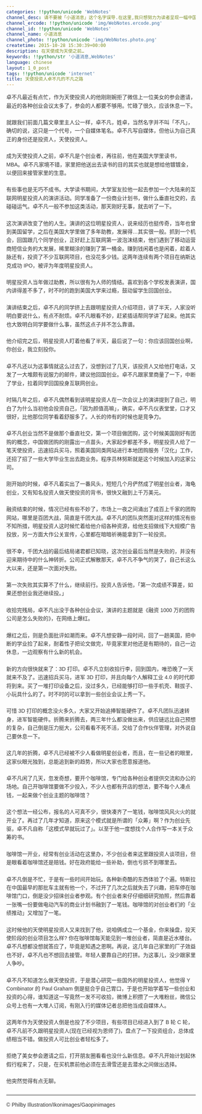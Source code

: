 ```yaml
---
categories: !!python/unicode 'WebNotes'
channel_desc: 请不要被「小道消息」这个名字误导.在这里,我只想努力为读者呈现一幅中国互联网的清明上河图.
channel_ercode: !!python/unicode 'img/WebNotes.ercode.png'
channel_id: !!python/unicode 'WebNotes'
channel_name: 小道消息
channel_photo: !!python/unicode 'img/WebNotes.photo.png'
createtime: 2015-10-28 15:30:39+00:00
description: 在天使成为天使之前…
keywords: !!python/str '小道消息,WebNotes'
language: chinese
layout: 1_0_post
tags: !!python/unicode 'internet'
title: 天使投资人卓不凡的不凡之路
---
```

<div class="rich_media_content" id="js_content">
<p style="font-family: Avenir, sans-serif; line-height: 1.6em; border: 0px; margin-top: 2px; margin-bottom: 22px; padding: 0px; outline: 0px; color: rgb(51, 51, 51); white-space: normal;">
         卓不凡最近有点忙，作为天使投资人的他刚刚婉拒了微信上一位美女的参会邀请，最近的各种创业会议太多了，参会的人都要不够用。忙碌了很久，应该休息一下。
        </p>
<p style="font-family: Avenir, sans-serif; line-height: 1.6em; border: 0px; margin-top: 2px; margin-bottom: 22px; padding: 0px; outline: 0px; color: rgb(51, 51, 51); white-space: normal;">
         就跟我们前面几篇文章里主人公一样，卓不凡，姓卓，当然名字并不叫「不凡」，确切的说，这只是一个代号，一个自媒体笔名。卓不凡写自媒体，但他认为自己真正的身份还是投资人，天使投资人。
        </p>
<p style="font-family: Avenir, sans-serif; line-height: 1.6em; border: 0px; margin-top: 2px; margin-bottom: 22px; padding: 0px; outline: 0px; color: rgb(51, 51, 51); white-space: normal;">
         成为天使投资人之前，卓不凡是个创业者，再往前，他在美国大学里读书，MBA。卓不凡家境不错，家里把他送出去读书的目的其实也就是想给他镀镀金，以便回来接管家里的生意。
        </p>
<p style="font-family: Avenir, sans-serif; line-height: 1.6em; border: 0px; margin-top: 2px; margin-bottom: 22px; padding: 0px; outline: 0px; color: rgb(51, 51, 51); white-space: normal;">
         有些事也是无巧不成书。大学读书期间，大学室友拉他一起去参加一个大陆来的互联网明星投资人的演讲活动。同学准备了一份商业计划书，做什么垂直社交的，去碰碰运气。卓不凡一般不参加这类活动，那天刚好无事，就去听了一下。
        </p>
<p style="font-family: Avenir, sans-serif; line-height: 1.6em; border: 0px; margin-top: 2px; margin-bottom: 22px; padding: 0px; outline: 0px; color: rgb(51, 51, 51); white-space: normal;">
         这次演讲改变了他的人生。演讲的这位明星投资人，说来经历也挺传奇，当年也曾到美国留学，之后在美国大学里做了多年助教，发展得…其实很一般。抓到一个机会，回国跟几个同学创业，正好赶上互联网第一波泡沫结束，他们遇到了移动运营商短信业务的大发展，稀里糊涂的赚到了第一桶金。赚到钱闲着也是闲着，趁着人脉还有，投资了不少互联网项目，也没花多少钱。这两年连续有两个项目在纳斯达克成功 IPO，被评为年度明星投资人。
        </p>
<p style="font-family: Avenir, sans-serif; line-height: 1.6em; border: 0px; margin-top: 2px; margin-bottom: 22px; padding: 0px; outline: 0px; color: rgb(51, 51, 51); white-space: normal;">
         明星投资人当年做过助教，所以很有为人师的情结。喜欢到各个学校发表演讲，国内讲得差不多了，时不时的跑到美国大学来过瘾，鼓动留学生回国创业。
        </p>
<p style="font-family: Avenir, sans-serif; line-height: 1.6em; border: 0px; margin-top: 2px; margin-bottom: 22px; padding: 0px; outline: 0px; color: rgb(51, 51, 51); white-space: normal;">
         演讲结束之后，卓不凡的同学挤上去跟明星投资人介绍项目，讲了半天，人家没听明白要说什么，有点不耐烦。卓不凡眼看不妙，赶紧插话帮同学讲了起来。他其实也大致明白同学要做什么事，虽然这点子并不怎么靠谱。
        </p>
<p style="font-family: Avenir, sans-serif; line-height: 1.6em; border: 0px; margin-top: 2px; margin-bottom: 22px; padding: 0px; outline: 0px; color: rgb(51, 51, 51); white-space: normal;">
         他介绍完之后，明星投资人盯着他看了半天，最后说了一句：你应该回国创业啊，你创业，我立刻投你。
        </p>
<p style="font-family: Avenir, sans-serif; line-height: 1.6em; border: 0px; margin-top: 2px; margin-bottom: 22px; padding: 0px; outline: 0px; color: rgb(51, 51, 51); white-space: normal;">
         卓不凡还以为这事情就这么过去了，没想到过了几天，该投资人又给他打电话，又发了一大堆颇有说服力的邮件，建议他回国创业。卓不凡跟家里商量了一下，中断了学业，拉着同学回国投身互联网创业。
        </p>
<p style="font-family: Avenir, sans-serif; line-height: 1.6em; border: 0px; margin-top: 2px; margin-bottom: 22px; padding: 0px; outline: 0px; color: rgb(51, 51, 51); white-space: normal;">
         时隔几年之后，卓不凡偶然看到该明星投资人在一次会议上的演讲提到了自己，明白了为什么当初他会投资自己，「因为颜值高嘛」，确实，卓不凡仪表堂堂，口才又很好，比他那位同学看着舒服多了。人长的帅有的时候也是竞争力。
        </p>
<p style="font-family: Avenir, sans-serif; line-height: 1.6em; border: 0px; margin-top: 2px; margin-bottom: 22px; padding: 0px; outline: 0px; color: rgb(51, 51, 51); white-space: normal;">
         卓不凡创业当然不是做那个垂直社交，第一个项目做团购，这个时候美国刚好有团购的概念，中国做团购的刚露出一点苗头，大家起步都差不多，明星投资人给了一笔天使投资，迅速招兵买马，照着美国同类网站进行本地团购服务「汉化」工作，还招了招了一些大学毕业生出去跑业务。程序员林努斯就是这个时候加入的这家公司。
        </p>
<p style="font-family: Avenir, sans-serif; line-height: 1.6em; border: 0px; margin-top: 2px; margin-bottom: 22px; padding: 0px; outline: 0px; color: rgb(51, 51, 51); white-space: normal;">
         刚开始的时候，卓不凡着实出了一番风头，短短几个月俨然成了明星创业者，海龟创业，又有知名投资人做天使投资的背书，很快又融到上千万美元。
        </p>
<p style="font-family: Avenir, sans-serif; line-height: 1.6em; border: 0px; margin-top: 2px; margin-bottom: 22px; padding: 0px; outline: 0px; color: rgb(51, 51, 51); white-space: normal;">
         融资结束的时候，情况已经有些不妙了，市场上一夜之间涌出了成百上千家的团购网站，哪里是百团大战，简直是千团大战。卓不凡的团队突然面对这样的情况有些不知所措，明星投资人这时候忙着给他介绍各种资源，给他支招做线下大规模广告投放，另一方面大作公关宣传，心里都在暗暗祈祷能拿到下一轮投资。
        </p>
<p style="font-family: Avenir, sans-serif; line-height: 1.6em; border: 0px; margin-top: 2px; margin-bottom: 22px; padding: 0px; outline: 0px; color: rgb(51, 51, 51); white-space: normal;">
         很不幸，千团大战的最后结局诸君都已知晓，这次创业最后当然是失败的，并没有迎来期待中的什么神转折。公司正式解散那天，卓不凡不争气的哭了，自己长这么大以来，还是第一次面对失败。
        </p>
<p style="font-family: Avenir, sans-serif; line-height: 1.6em; border: 0px; margin-top: 2px; margin-bottom: 22px; padding: 0px; outline: 0px; color: rgb(51, 51, 51); white-space: normal;">
         第一次失败其实算不了什么，继续前行。投资人告诉他，「第一次成绩不算差，如果还想创业我还继续投。」
        </p>
<p style="font-family: Avenir, sans-serif; line-height: 1.6em; border: 0px; margin-top: 2px; margin-bottom: 22px; padding: 0px; outline: 0px; color: rgb(51, 51, 51); white-space: normal;">
         收拾完残局，卓不凡出没于各种创业会议，演讲的主题就是《融资 1000 万的团购公司是怎么失败的》，在网络上爆红。
        </p>
<p style="font-family: Avenir, sans-serif; line-height: 1.6em; border: 0px; margin-top: 2px; margin-bottom: 22px; padding: 0px; outline: 0px; color: rgb(51, 51, 51); white-space: normal;">
         爆红之后，则是负面批评如潮而来。卓不凡想安静一段时间，回了一趟美国，把中断的学业捡了起来，耐着性子把论文做完，毕竟家里对他还是有期待的，自己一边休息，一边观察有什么新的机会。
        </p>
<p style="font-family: Avenir, sans-serif; line-height: 1.6em; border: 0px; margin-top: 2px; margin-bottom: 22px; padding: 0px; outline: 0px; color: rgb(51, 51, 51); white-space: normal;">
         新的方向很快就来了：3D 打印。卓不凡立刻收拾行李，回到国内，唯恐晚了一天就来不及了。迅速招兵买马，进军 3D 打印，并且向每个人解释工业 4.0 的时代即将到来。买了一堆打印设备之后，没过多久，已经能够打印一些手机壳、鞋拔子、小玩具什么的了。时不时的可以拿到一些创业会议上秀一下。
        </p>
<p style="font-family: Avenir, sans-serif; line-height: 1.6em; border: 0px; margin-top: 2px; margin-bottom: 22px; padding: 0px; outline: 0px; color: rgb(51, 51, 51); white-space: normal;">
         可惜 3D 打印的概念没火多久，大家又开始追捧智能硬件了。卓不凡团队迅速转身，进军智能硬件。折腾来折腾去，两三年什么都没做出来，供应链远比自己预想的复杂，自己倒是压力挺大，公司看看不死不活，交给了合作伙伴管理，对外说自己要休息一下。
        </p>
<p style="font-family: Avenir, sans-serif; line-height: 1.6em; border: 0px; margin-top: 2px; margin-bottom: 22px; padding: 0px; outline: 0px; color: rgb(51, 51, 51); white-space: normal;">
         这几年的折腾，卓不凡已经被不少人看做明星创业者，而且，在一些记者的眼里，这家伙眼光独到，总能追到新的趋势，所以大家也愿意报道他。
        </p>
<p style="font-family: Avenir, sans-serif; line-height: 1.6em; border: 0px; margin-top: 2px; margin-bottom: 22px; padding: 0px; outline: 0px; color: rgb(51, 51, 51); white-space: normal;">
         卓不凡闲了几天，忽发奇想，要开个咖啡馆，专门给各种创业者提供交流和办公的场地。自己开咖啡馆要做不少投入，不少人也都有开店的想法，要不每个人凑点钱，一起来做个创业主题的咖啡馆？
        </p>
<p style="font-family: Avenir, sans-serif; line-height: 1.6em; border: 0px; margin-top: 2px; margin-bottom: 22px; padding: 0px; outline: 0px; color: rgb(51, 51, 51); white-space: normal;">
         这个想法一经公布，报名的人可真不少，很快凑齐了一笔钱，咖啡馆风风火火的就开业了。再过了几年才知道，原来这个模式就是所谓的「众筹」啊？作为创业先驱，卓不凡自称「这模式早就玩过了」。以至于他一度想找个人合作写一本关于众筹的书。
        </p>
<p style="font-family: Avenir, sans-serif; line-height: 1.6em; border: 0px; margin-top: 2px; margin-bottom: 22px; padding: 0px; outline: 0px; color: rgb(51, 51, 51); white-space: normal;">
         咖啡馆一开业，经常有创业活动在这里办，不少创业者来这里跟投资人谈项目，但是眼看着咖啡馆还是赔钱。好在政府能给一些补助，倒也亏损不到哪里去。
        </p>
<p style="font-family: Avenir, sans-serif; line-height: 1.6em; border: 0px; margin-top: 2px; margin-bottom: 22px; padding: 0px; outline: 0px; color: rgb(51, 51, 51); white-space: normal;">
         卓不凡倒是不忙，于是有一些时间开始玩。各种新奇酷的东西体验了个遍。特斯拉在中国最早的那批车主就有他一个，不过开了几次之后就失去了兴趣，把车停在咖啡馆门口，倒是没少招徕创业者参观。有个创业者来仔仔细细研究拍照，然后靠着一张嘴一份要做电动汽车的商业计划书融到了一笔钱。咖啡馆的对创业者们的「业绩推动」又增加了一笔。
        </p>
<p style="font-family: Avenir, sans-serif; line-height: 1.6em; border: 0px; margin-top: 2px; margin-bottom: 22px; padding: 0px; outline: 0px; color: rgb(51, 51, 51); white-space: normal;">
         这时候他的天使明星投资人又来找到了他，说咱俩成立一个基金，你来操盘，投天使阶段的创业项目怎么样? 你在咖啡馆每天能见到一堆创业者，简直是近水楼台。卓不凡想都没想就答应了，毕竟是知遇之恩啊。再说，这几年自己家里的厂子效益也不好，卓不凡也不想回去接管。年轻人要靠自己的打拼。为这事儿，没少跟家里人争吵。
        </p>
<p style="font-family: Avenir, sans-serif; line-height: 1.6em; border: 0px; margin-top: 2px; margin-bottom: 22px; padding: 0px; outline: 0px; color: rgb(51, 51, 51); white-space: normal;">
         卓不凡不知道怎么做天使投资，于是潜心研究一些国外的明星投资人，他觉得 Y Combinator 的 Paul Graham 倒是挺合乎自己胃口，于是也开始学着写一些创业和投资的心得，谁知道这一写竟然一发不可收拾，微博上积攒了一大堆粉丝，微信公众号上也有一大堆人订阅，有刚入行的媒体记者总把他当成自媒体人。
        </p>
<p style="font-family: Avenir, sans-serif; line-height: 1.6em; border: 0px; margin-top: 2px; margin-bottom: 22px; padding: 0px; outline: 0px; color: rgb(51, 51, 51); white-space: normal;">
         这两年作为天使投资人倒是也投了不少项目，有些项目已经进入到了 B 轮 C 轮，卓不凡前不久跟明星投资人(现在已经视为恩师了)，盘点了一下投资组合，总体成绩相当不错。做投资人可比创业者轻松多了。
        </p>
<p style="font-family: Avenir, sans-serif; line-height: 1.6em; border: 0px; margin-top: 2px; margin-bottom: 22px; padding: 0px; outline: 0px; color: rgb(51, 51, 51); white-space: normal;">
         拒绝了美女参会邀请之后，打开朋友圈看看也没什么新信息。卓不凡开始计划起休假行程来了，只是，在买机票前他必须在去滑雪还是去潜水之间做出选择。
        </p>
<p style="font-family: Avenir, sans-serif; line-height: 1.6em; border: 0px; margin-top: 2px; margin-bottom: 22px; padding: 0px; outline: 0px; color: rgb(51, 51, 51); white-space: normal;">
         他突然觉得有点无聊。
        </p>
<hr style="font-family: Avenir, sans-serif; line-height: 1.6em; border-right-width: 0px; border-bottom-width: 0px; border-left-width: 0px; border-top-style: solid; border-top-color: rgb(234, 234, 234); height: 1px; margin: 1em 0px; padding: 0px; color: rgb(51, 51, 51); white-space: normal;"/>
<p style="font-family: Avenir, sans-serif; line-height: 1.6em; border: 0px; margin-top: 2px; margin-bottom: 22px; padding: 0px; outline: 0px; color: rgb(51, 51, 51); white-space: normal;">
         © Philby Illustration/Ikonimages/Gaopinimages
        </p>
<p>
<br/>
</p>
</div>